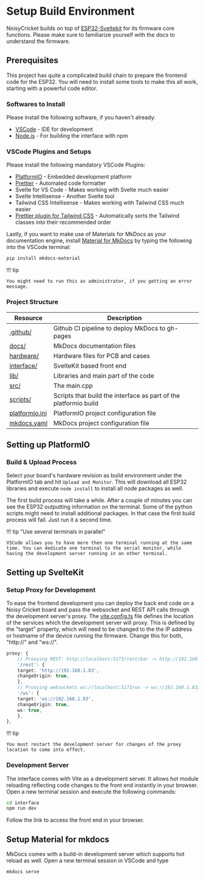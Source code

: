 # Setup Build Environment

NoisyCricket builds on top of [ESP32-Sveltekit](https://theelims.github.io/ESP32-sveltekit/) for its firmware core functions. Please make sure to familiarize yourself with the docs to understand the firmware.

## Prerequisites

This project has quite a complicated build chain to prepare the frontend code for the ESP32. You will need to install some tools to make this all work, starting with a powerful code editor.

### Softwares to Install

Please install the following software, if you haven't already:

- [VSCode](https://code.visualstudio.com/) - IDE for development
- [Node.js](https://nodejs.org) - For building the interface with npm

### VSCode Plugins and Setups

Please install the following mandatory VSCode Plugins:

- [PlatformIO](https://platformio.org/) - Embedded development platform
- [Prettier](https://prettier.io/) - Automated code formatter
- Svelte for VS Code - Makes working with Svelte much easier
- Svelte Intellisense - Another Svelte tool
- Tailwind CSS Intellisense - Makes working with Tailwind CSS much easier
- [Prettier plugin for Tailwind CSS](https://github.com/tailwindlabs/prettier-plugin-tailwindcss) - Automatically sorts the Tailwind classes into their recommended order

Lastly, if you want to make use of Materials for MkDocs as your documentation engine, install [Material for MkDocs](https://squidfunk.github.io/mkdocs-material/) by typing the following into the VSCode terminal:

```bash
pip install mkdocs-material
```

!!! tip

    You might need to run this as administrator, if you getting an error message.

### Project Structure

| Resource                                                                                     | Description                                                      |
| -------------------------------------------------------------------------------------------- | ---------------------------------------------------------------- |
| [.github/](https://github.com/openlust/noisycricket/blob/main/.github)                       | Github CI pipeline to deploy MkDocs to gh-pages                  |
| [docs/](https://github.com/openlust/noisycricket/blob/main/docs)                             | MkDocs documentation files                                       |
| [hardware/](https://github.com/openlust/noisycricket/blob/main/hardware)                     | Hardware files for PCB and cases                                 |
| [interface/](https://github.com/openlust/noisycricket/blob/main/interface)                   | SvelteKit based front end                                        |
| [lib/](https://github.com/openlust/noisycricket/blob/main/lib/)                              | Libraries and main part of the code                              |
| [src/](https://github.com/theelims/openlust/noisycricket/blob/main/src)                      | The main.cpp                                                     |
| [scripts/](https://github.com/theelims/openlust/noisycricket/tree/main/scripts)              | Scripts that build the interface as part of the platformio build |
| [platformio.ini](https://github.com/theelims/openlust/noisycricket/blob/main/platformio.ini) | PlatformIO project configuration file                            |
| [mkdocs.yaml](https://github.com/theelims/openlust/noisycricket/blob/main/mkdocs.yaml)       | MkDocs project configuration file                                |

## Setting up PlatformIO

### Build & Upload Process

Select your board's hardware revision as build environment under the PlatformIO tab and hit `Upload and Monitor`. This will download all ESP32 libraries and execute `node install` to install all node packages as well.

The first build process will take a while. After a couple of minutes you can see the ESP32 outputting information on the terminal. Some of the python scripts might need to install additional packages. In that case the first build process will fail. Just run it a second time.

!!! tip "Use several terminals in parallel"

    VSCode allows you to have more then one terminal running at the same time. You can dedicate one terminal to the serial monitor, while having the development server running in an other terminal.

## Setting up SvelteKit

### Setup Proxy for Development

To ease the frontend development you can deploy the back end code on a Noisy Cricket board and pass the websocket and REST API calls through the development server's proxy.
The [vite.config.ts](https://github.com//openlust/noisycricket/blob/main/interface/vite.config.ts) file defines the location of the services which the development server will proxy. This is defined by the "target" property, which will need to be changed to the the IP address or hostname of the device running the firmware. Change this for both, "http://" and "ws://".

```ts
proxy: {
    // Proxying REST: http://localhost:5173/rest/bar -> http://192.168.1.83/rest/bar
    '/rest': {
    target: 'http://192.168.1.83',
    changeOrigin: true,
    },
    // Proxying websockets ws://localhost:5173/ws -> ws://192.168.1.83/ws
    '/ws': {
    target: 'ws://192.168.1.83',
    changeOrigin: true,
    ws: true,
    },
},
```

!!! tip

    You must restart the development server for changes of the proxy location to come into effect.

### Development Server

The interface comes with Vite as a development server. It allows hot module reloading reflecting code changes to the front end instantly in your browser. Open a new terminal session and execute the following commands:

```bash
cd interface
npm run dev
```

Follow the link to access the front end in your browser.

## Setup Material for mkdocs

MkDocs comes with a build-in development server which supports hot reload as well. Open a new terminal session in VSCode and type

```
mkdocs serve
```
